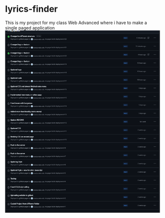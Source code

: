 # lyrics-finder
This is my project for my class Web Advanced where i have to make a single paged application
![alt text](image.png)